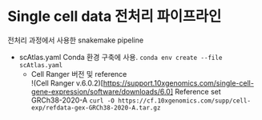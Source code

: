 # Single cell data 전처리 파이프라인

전처리 과정에서 사용한 snakemake pipeline

- scAtlas.yaml
  Conda 환경 구축에 사용.
  ``conda env create --file scAtlas.yaml``
  - Cell Ranger 버전 및 reference  
    !(Cell Ranger v.6.0.2)[https://support.10xgenomics.com/single-cell-gene-expression/software/downloads/6.0]
    Reference set  
    GRCh38-2020-A ``curl -O https://cf.10xgenomics.com/supp/cell-exp/refdata-gex-GRCh38-2020-A.tar.gz``

